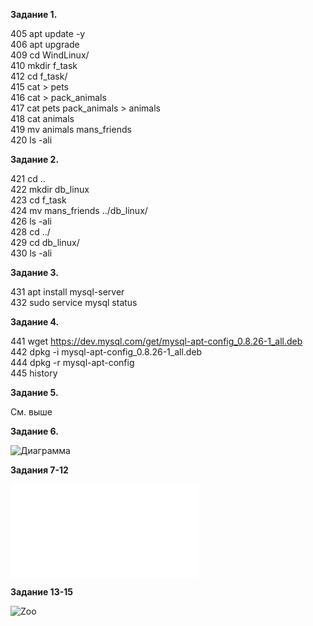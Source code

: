 **Задание 1.**  

  405  apt update -y  
  406  apt upgrade  
  409  cd WindLinux/  
  410  mkdir f_task  
  412  cd f_task/  
  415  cat > pets  
  416  cat > pack_animals  
  417  cat pets pack_animals > animals  
  418  cat animals  
  419  mv animals mans_friends  
  420  ls -ali  
    
  **Задание 2.**  
  
  421  cd ..  
  422  mkdir db_linux  
  423  cd f_task  
  424  mv mans_friends ../db_linux/  
  426  ls -ali  
  428  cd ../  
  429  cd db_linux/  
  430  ls -ali  
    
  **Задание 3.**  
  
  431  apt install mysql-server  
  432  sudo service mysql status  
    
  **Задание 4.**  
  
  441  wget https://dev.mysql.com/get/mysql-apt-config_0.8.26-1_all.deb  
  442  dpkg -i mysql-apt-config_0.8.26-1_all.deb  
  444  dpkg -r mysql-apt-config  
  445  history  
    
**Задание 5.**  
  
См. выше  
  
**Задание 6.**  
  
![Диаграмма](Diagram.drawio)  
   
**Задания 7-12**  
  
![База Данных](DB_animals.sql)  
  
**Задание 13-15**  
  
![Zoo](Zoo)  



